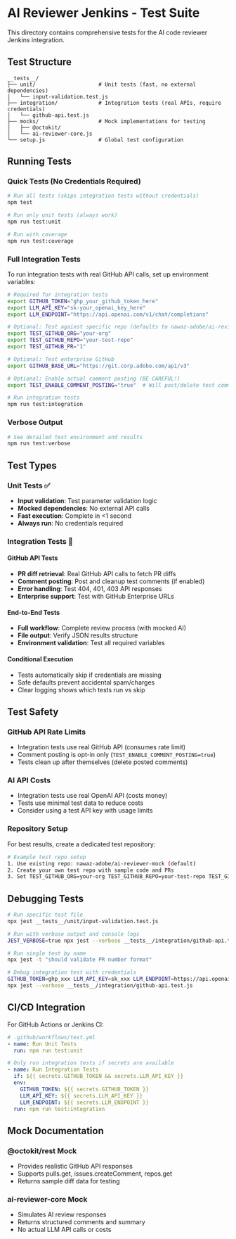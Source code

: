 # AI Reviewer Jenkins - Test Suite

This directory contains comprehensive tests for the AI code reviewer Jenkins integration.

## Test Structure

```
__tests__/
├── unit/                    # Unit tests (fast, no external dependencies)
│   └── input-validation.test.js
├── integration/             # Integration tests (real APIs, require credentials)
│   └── github-api.test.js
├── mocks/                   # Mock implementations for testing
│   ├── @octokit/
│   └── ai-reviewer-core.js
└── setup.js                 # Global test configuration
```

## Running Tests

### Quick Tests (No Credentials Required)
```bash
# Run all tests (skips integration tests without credentials)
npm test

# Run only unit tests (always work)
npm run test:unit

# Run with coverage
npm run test:coverage
```

### Full Integration Tests

To run integration tests with real GitHub API calls, set up environment variables:

```bash
# Required for integration tests
export GITHUB_TOKEN="ghp_your_github_token_here"
export LLM_API_KEY="sk-your_openai_key_here"  
export LLM_ENDPOINT="https://api.openai.com/v1/chat/completions"

# Optional: Test against specific repo (defaults to nawaz-adobe/ai-reviewer-mock)
export TEST_GITHUB_ORG="your-org"
export TEST_GITHUB_REPO="your-test-repo"
export TEST_GITHUB_PR="1"

# Optional: Test enterprise GitHub
export GITHUB_BASE_URL="https://git.corp.adobe.com/api/v3"

# Optional: Enable actual comment posting (BE CAREFUL!)
export TEST_ENABLE_COMMENT_POSTING="true"  # Will post/delete test comments

# Run integration tests
npm run test:integration
```

### Verbose Output
```bash
# See detailed test environment and results
npm run test:verbose
```

## Test Types

### Unit Tests ✅
- **Input validation**: Test parameter validation logic
- **Mocked dependencies**: No external API calls
- **Fast execution**: Complete in <1 second
- **Always run**: No credentials required

### Integration Tests 🔗

#### GitHub API Tests
- **PR diff retrieval**: Real GitHub API calls to fetch PR diffs
- **Comment posting**: Post and cleanup test comments (if enabled)
- **Error handling**: Test 404, 401, 403 API responses
- **Enterprise support**: Test with GitHub Enterprise URLs

#### End-to-End Tests  
- **Full workflow**: Complete review process (with mocked AI)
- **File output**: Verify JSON results structure
- **Environment validation**: Test all required variables

#### Conditional Execution
- Tests automatically skip if credentials are missing
- Safe defaults prevent accidental spam/charges
- Clear logging shows which tests run vs skip

## Test Safety

### GitHub API Rate Limits
- Integration tests use real GitHub API (consumes rate limit)
- Comment posting is opt-in only (`TEST_ENABLE_COMMENT_POSTING=true`)
- Tests clean up after themselves (delete posted comments)

### AI API Costs
- Integration tests use real OpenAI API (costs money)
- Tests use minimal test data to reduce costs
- Consider using a test API key with usage limits

### Repository Setup

For best results, create a dedicated test repository:

```bash
# Example test repo setup
1. Use existing repo: nawaz-adobe/ai-reviewer-mock (default)
2. Create your own test repo with sample code and PRs
3. Set TEST_GITHUB_ORG=your-org TEST_GITHUB_REPO=your-test-repo TEST_GITHUB_PR=1
```

## Debugging Tests

```bash
# Run specific test file
npx jest __tests__/unit/input-validation.test.js

# Run with verbose output and console logs
JEST_VERBOSE=true npx jest --verbose __tests__/integration/github-api.test.js

# Run single test by name
npx jest -t "should validate PR number format"

# Debug integration test with credentials
GITHUB_TOKEN=ghp_xxx LLM_API_KEY=sk_xxx LLM_ENDPOINT=https://api.openai.com/v1/chat/completions \
npx jest --verbose __tests__/integration/github-api.test.js
```

## CI/CD Integration

For GitHub Actions or Jenkins CI:

```yaml
# .github/workflows/test.yml
- name: Run Unit Tests
  run: npm run test:unit

# Only run integration tests if secrets are available
- name: Run Integration Tests  
  if: ${{ secrets.GITHUB_TOKEN && secrets.LLM_API_KEY }}
  env:
    GITHUB_TOKEN: ${{ secrets.GITHUB_TOKEN }}
    LLM_API_KEY: ${{ secrets.LLM_API_KEY }}
    LLM_ENDPOINT: ${{ secrets.LLM_ENDPOINT }}
  run: npm run test:integration
```

## Mock Documentation

### @octokit/rest Mock
- Provides realistic GitHub API responses
- Supports pulls.get, issues.createComment, repos.get
- Returns sample diff data for testing

### ai-reviewer-core Mock  
- Simulates AI review responses
- Returns structured comments and summary
- No actual LLM API calls or costs

